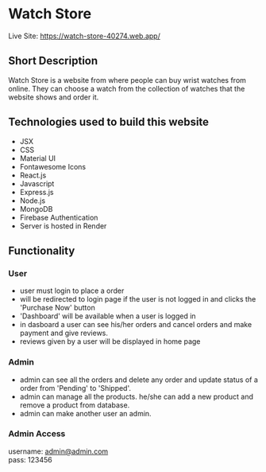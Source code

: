 # Watch Store

Live Site: https://watch-store-40274.web.app/

## Short Description

Watch Store is a website from where people can buy wrist watches from online. They can choose a watch from the collection of watches that the website shows and order it.

## Technologies used to build this website
- JSX
- CSS
- Material UI
- Fontawesome Icons
- React.js
- Javascript
- Express.js
- Node.js
- MongoDB
- Firebase Authentication
- Server is hosted in Render

## Functionality

### User </br>
- user must login to place a order
- will be redirected to login page if the user is not logged in and clicks the 'Purchase Now' button
- 'Dashboard' will be available when a user is logged in
- in dasboard a user can see his/her orders and cancel orders and make payment and give reviews.
- reviews given by a user will be displayed in home page

### Admin
- admin can see all the orders and delete any order and update status of a order from 'Pending' to 'Shipped'.
- admin can manage all the products. he/she can add a new product and remove a product from database.
- admin can make another user an admin.

### Admin Access
username: admin@admin.com </br>
pass: 123456


